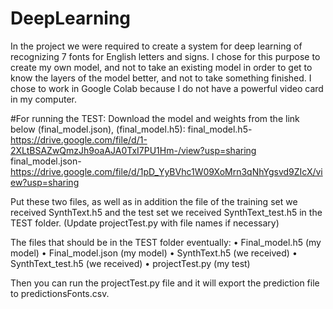 # DeepLearning
In the project we were required to create a system for deep learning of recognizing 7 fonts for English letters and signs. I chose for this purpose to create my own model, and not to take an existing model in order to get to know the layers of the model better, and not to take something finished. I chose to work in Google Colab because I do not have a powerful video card in my computer.

#For running the TEST:
Download the model and weights from the link below (final_model.json), (final_model.h5):
final_model.h5-
https://drive.google.com/file/d/1-2XLtBSAZwQmzJh9oaAJA0TxI7PU1Hm-/view?usp=sharing
final_model.json-
https://drive.google.com/file/d/1pD_YyBVhc1W09XoMrn3qNhYgsvd9ZIcX/view?usp=sharing


Put these two files, as well as in addition the file of the training set we received SynthText.h5 
and the test set we received SynthText_test.h5 in the TEST folder.
(Update projectTest.py with file names if necessary)

The files that should be in the TEST folder eventually:
• Final_model.h5 (my model)
• Final_model.json (my model)
• SynthText.h5 (we received)
• SynthText_test.h5 (we received)
• projectTest.py (my test)

Then you can run the projectTest.py file and it will export 
the prediction file to predictionsFonts.csv.
